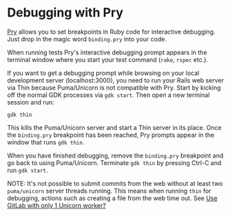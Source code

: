 # Debugging with Pry

[Pry](https://pryrepl.org/) allows you to set breakpoints in Ruby code
for interactive debugging. Just drop in the magic word `binding.pry` into your code.

When running tests Pry's interactive debugging prompt appears in the
terminal window where you start your test command (`rake`, `rspec` etc.).

If you want to get a debugging prompt while browsing on your local
development server (localhost:3000), you need to run your Rails web server via Thin
because Puma/Unicorn is not compatible with Pry. Start by kicking off the normal GDK processes via `gdk start`. Then open a new terminal session and run:

```shell
gdk thin
```

This kills the Puma/Unicorn server and start a Thin server in its place. Once
the `binding.pry` breakpoint has been reached, Pry prompts appear in the window
that runs `gdk thin`.

When you have finished debugging, remove the `binding.pry` breakpoint and go
back to using Puma/Unicorn. Terminate `gdk thin` by pressing Ctrl-C
and run `gdk start`.

NOTE:
It's not possible to submit commits from the web without at least two `puma/unicorn` server
threads running. This means when running `thin` for debugging, actions such as creating a file from
the web time out. See [Use GitLab with only 1 Unicorn worker?](https://gitlab.com/gitlab-org/gitlab/issues/14546)
